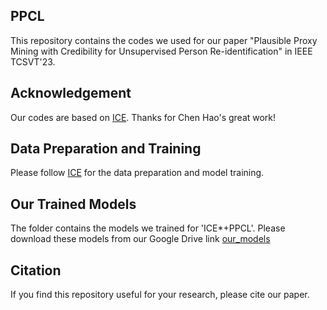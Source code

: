 ## PPCL
This repository contains the codes we used for our paper "Plausible Proxy Mining with Credibility for Unsupervised Person Re-identification" in IEEE TCSVT'23.

## Acknowledgement
Our codes are based on [ICE](https://github.com/chenhao2345/ICE). Thanks for Chen Hao's great work!

## Data Preparation and Training
Please follow [ICE](https://github.com/chenhao2345/ICE) for the data preparation and model training. 

## Our Trained Models
The folder contains the models we trained for 'ICE*+PPCL'.
Please download these models from our Google Drive link [our_models](https://drive.google.com/drive/folders/18gSBjZJQobQ1_n7C0iPjwBMBVnwrM8dL?usp=sharing)

## Citation 
If you find this repository useful for your research, please cite our paper.
